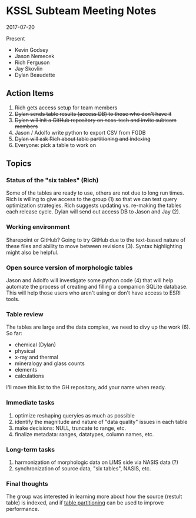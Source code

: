 # KSSL Subteam Meeting Notes
2017-07-20

Present

 * Kevin Godsey
 * Jason Nemecek
 * Rich Ferguson
 * Jay Skovlin
 * Dylan Beaudette

## Action Items

 1. Rich gets access setup for team members
 2. ~~Dylan sends table results (access DB) to those who don't have it~~
 3. ~~Dylan will init a GitHub repository on ncss-tech and invite subteam members~~
 4. Jason / Adolfo write python to export CSV from FGDB
 5. ~~Dylan will ask Rich about table partitioning and indexing~~
 6. Everyone: pick a table to work on
 
## Topics ##

### Status of the "six tables" (Rich) ###
Some of the tables are ready to use, others are not due to long run times. Rich is willing to give access to the group (1) so that we can test query optimization strategies. Rich suggests updating vs. re-making the tables each release cycle. Dylan will send out access DB to Jason and Jay (2).

### Working environment ###
Sharepoint or GitHub? Going to try GitHub due to the text-based nature of these files and ability to move between revisions (3). Syntax highlighting might also be helpful.

### Open source version of morphologic tables ###
Jason and Adolfo will investigate some python code (4) that will help automate the process of creating and filling a companion SQLite database. This will help those users who aren't using or don't have access to ESRI tools.

### Table review ###
The tables are large and the data complex, we need to divy up the work (6). So far:

 * chemical (Dylan)
 * physical
 * x-ray and thermal
 * mineralogy and glass counts
 * elements
 * calculations

I'll move this list to the GH repository, add your name when ready.
 

### Immediate tasks ###
 1. optimize reshaping queryies as much as possible
 2. identify the magnitude and nature of "data quality" issues in each table
 3. make decisions: NULL, truncate to range, etc.
 4. finalize metadata: ranges, datatypes, column names, etc.


### Long-term tasks ###
 1. harmonization of morphologic data on LIMS side via NASIS data (?)
 2. synchronization of source data, "six tables", NASIS, etc.
 

### Final thoughts ###
The group was interested in learning more about how the source (restult table) is indexed, and if [table partitioning](https://docs.microsoft.com/en-us/sql/relational-databases/partitions/partitioned-tables-and-indexes) can be used to improve performance.




